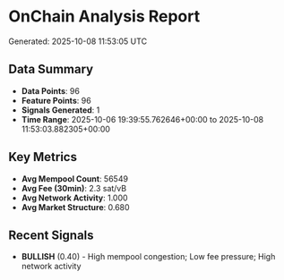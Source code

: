 # OnChain Analysis Report
Generated: 2025-10-08 11:53:05 UTC

## Data Summary
- **Data Points**: 96
- **Feature Points**: 96
- **Signals Generated**: 1
- **Time Range**: 2025-10-06 19:39:55.762646+00:00 to 2025-10-08 11:53:03.882305+00:00

## Key Metrics
- **Avg Mempool Count**: 56549
- **Avg Fee (30min)**: 2.3 sat/vB
- **Avg Network Activity**: 1.000
- **Avg Market Structure**: 0.680

## Recent Signals
- **BULLISH** (0.40) - High mempool congestion; Low fee pressure; High network activity
